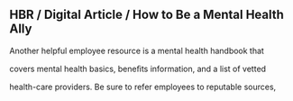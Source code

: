 ## HBR / Digital Article / How to Be a Mental Health Ally

Another helpful employee resource is a mental health handbook that

covers mental health basics, beneﬁts information, and a list of vetted

health-care providers. Be sure to refer employees to reputable sources,